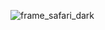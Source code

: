 ![frame_safari_dark](https://github.com/user-attachments/assets/945dba09-63ca-4010-bee3-969825479a78)
